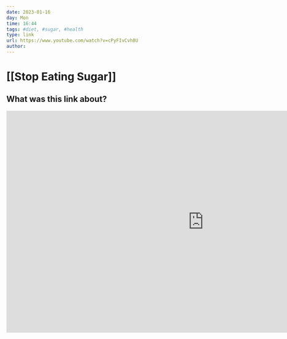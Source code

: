 ```yaml
---
date: 2023-01-16
day: Mon
time: 16:44
tags: #diet, #sugar, #health
type: link
url: https://www.youtube.com/watch?v=cPyFIvCvh8U
author: 
---
```

# [[Stop Eating Sugar]] 
## What was this link about?

<iframe width="1027" height="578" src="https://www.youtube.com/embed/cPyFIvCvh8U" title="What Happens If You Stop Eating Sugar for TWO Weeks" frameborder="0" allow="accelerometer; autoplay; clipboard-write; encrypted-media; gyroscope; picture-in-picture; web-share" allowfullscreen></iframe>